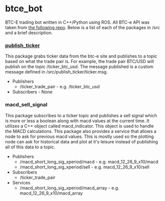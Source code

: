 btce_bot
========

BTC-E trading bot written in C++/Python using ROS. All BTC-e API was taken from [the following repo](https://github.com/alanmcintyre/btce-api). Below is a list of each of the packages in /src and a brief description.

### [publish_ticker](../../blob/master/src/publish_ticker) 
This package grabs ticker data from the btc-e site and publishes to a topic based on what the trade pair is. For example, the trade pair BTC/USD will publish on the topic /ticker_btc_usd. The message published is a custom message defined in /src/publish_ticker/ticker.msg.
- Publishers  
  - /ticker_trade_pair - e.g. /ticker_btc_usd
- Subscribers - None
    
### macd_sell_signal
This package subscribes to a ticker topic and publishes a sell signal which is more or less a boolean along with macd values at the current time. It utilizes a C++ object called macd_indicator. This object is used to handle the MACD calculations. This package also provides a service that allows a node to ask for previous macd values. This is mostly used so the plotting node can ask for historical data and plot at it's leisure instead of publishing all of this data to a topic.
- Publishers  
  - /macd_short_long_sig_xperiod/macd   -   e.g. macd_12_26_9_x10/macd
  - /macd_short_long_sig_xperiod/sell   -   e.g. macd_12_26_9_x10/sell
- Subscribers
  - /ticker_trade_pair
- Services
  - /macd_short_long_sig_xperiod/macd_array -   e.g. macd_12_26_9_x10/macd_array
